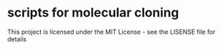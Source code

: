 # scripts for molecular cloning
This project is licensed under the MIT License - see the LISENSE file for details
